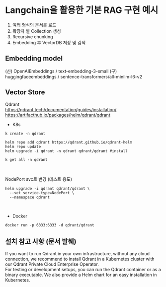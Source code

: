# Langchain을 활용한 기본 RAG 구현 예시
1. 여러 형식의 문서를 로드
2. 확장자 별 Collection 생성
3. Recursive chunking
4. Embedding 후 VectorDB 저장 및 검색

## Embedding model
(신) OpenAIEmbeddings / text-embedding-3-small
(구) huggingfaceembeddings / sentence-transformers/all-minilm-l6-v2 

## Vector Store
Qdrant <br/>
https://qdrant.tech/documentation/guides/installation/
<br/>
https://artifacthub.io/packages/helm/qdrant/qdrant
<br/>

- K8s
```
k create -n qdrant

helm repo add qdrant https://qdrant.github.io/qdrant-helm
helm repo update
helm upgrade -i qdrant -n qdrant qdrant/qdrant #install

k get all -n qdrant
```
<br/>

NodePort svc로 변경 (테스트 용도)
```
helm upgrade -i qdrant qdrant/qdrant \
  --set service.type=NodePort \
  --namespace qdrant
```
<br/>

- Docker
```
docker run -p 6333:6333 -d qdrant/qdrant
```

## 설치 참고 사항 (문서 발췌)
If you want to run Qdrant in your own infrastructure, without any cloud connection, we recommend to install Qdrant in a Kubernetes cluster with our Qdrant Private Cloud Enterprise Operator. <br/>
For testing or development setups, you can run the Qdrant container or as a binary executable. We also provide a Helm chart for an easy installation in Kubernetes.

